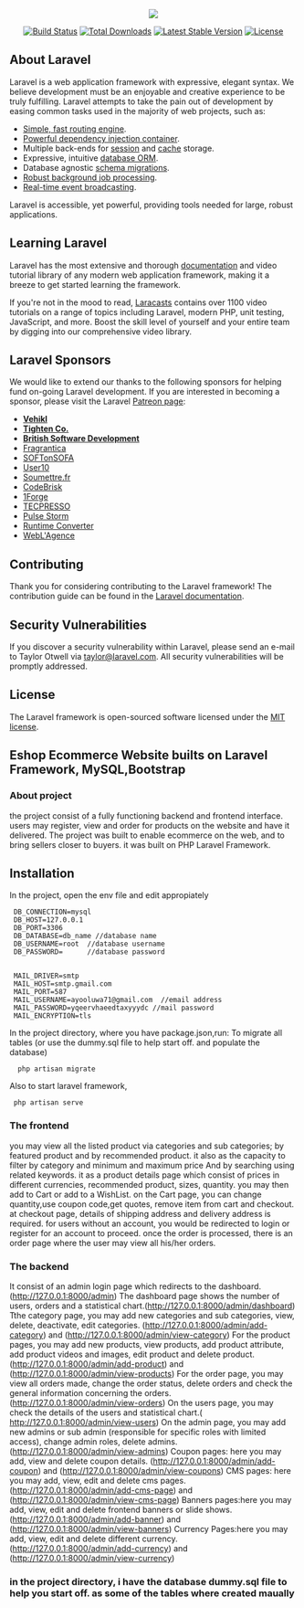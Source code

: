 <p align="center"><img src="https://laravel.com/assets/img/components/logo-laravel.svg"></p>

<p align="center">
<a href="https://travis-ci.org/laravel/framework"><img src="https://travis-ci.org/laravel/framework.svg" alt="Build Status"></a>
<a href="https://packagist.org/packages/laravel/framework"><img src="https://poser.pugx.org/laravel/framework/d/total.svg" alt="Total Downloads"></a>
<a href="https://packagist.org/packages/laravel/framework"><img src="https://poser.pugx.org/laravel/framework/v/stable.svg" alt="Latest Stable Version"></a>
<a href="https://packagist.org/packages/laravel/framework"><img src="https://poser.pugx.org/laravel/framework/license.svg" alt="License"></a>
</p>

## About Laravel

Laravel is a web application framework with expressive, elegant syntax. We believe development must be an enjoyable and creative experience to be truly fulfilling. Laravel attempts to take the pain out of development by easing common tasks used in the majority of web projects, such as:

- [Simple, fast routing engine](https://laravel.com/docs/routing).
- [Powerful dependency injection container](https://laravel.com/docs/container).
- Multiple back-ends for [session](https://laravel.com/docs/session) and [cache](https://laravel.com/docs/cache) storage.
- Expressive, intuitive [database ORM](https://laravel.com/docs/eloquent).
- Database agnostic [schema migrations](https://laravel.com/docs/migrations).
- [Robust background job processing](https://laravel.com/docs/queues).
- [Real-time event broadcasting](https://laravel.com/docs/broadcasting).

Laravel is accessible, yet powerful, providing tools needed for large, robust applications.

## Learning Laravel

Laravel has the most extensive and thorough [documentation](https://laravel.com/docs) and video tutorial library of any modern web application framework, making it a breeze to get started learning the framework.

If you're not in the mood to read, [Laracasts](https://laracasts.com) contains over 1100 video tutorials on a range of topics including Laravel, modern PHP, unit testing, JavaScript, and more. Boost the skill level of yourself and your entire team by digging into our comprehensive video library.

## Laravel Sponsors

We would like to extend our thanks to the following sponsors for helping fund on-going Laravel development. If you are interested in becoming a sponsor, please visit the Laravel [Patreon page](https://patreon.com/taylorotwell):

- **[Vehikl](https://vehikl.com/)**
- **[Tighten Co.](https://tighten.co)**
- **[British Software Development](https://www.britishsoftware.co)**
- [Fragrantica](https://www.fragrantica.com)
- [SOFTonSOFA](https://softonsofa.com/)
- [User10](https://user10.com)
- [Soumettre.fr](https://soumettre.fr/)
- [CodeBrisk](https://codebrisk.com)
- [1Forge](https://1forge.com)
- [TECPRESSO](https://tecpresso.co.jp/)
- [Pulse Storm](http://www.pulsestorm.net/)
- [Runtime Converter](http://runtimeconverter.com/)
- [WebL'Agence](https://weblagence.com/)

## Contributing

Thank you for considering contributing to the Laravel framework! The contribution guide can be found in the [Laravel documentation](https://laravel.com/docs/contributions).

## Security Vulnerabilities

If you discover a security vulnerability within Laravel, please send an e-mail to Taylor Otwell via [taylor@laravel.com](mailto:taylor@laravel.com). All security vulnerabilities will be promptly addressed.

## License

The Laravel framework is open-sourced software licensed under the [MIT license](https://opensource.org/licenses/MIT).

## Eshop Ecommerce Website builts on Laravel Framework, MySQL,Bootstrap ##

### About project ###
the project consist of a fully functioning backend and frontend interface. users may register, view and order for products on the website and have it delivered. The project was built to enable ecommerce on the web, and to bring sellers closer to buyers. it was built on PHP Laravel Framework.

## Installation

In the project, open the env file and edit appropiately

     DB_CONNECTION=mysql
     DB_HOST=127.0.0.1
     DB_PORT=3306
     DB_DATABASE=db_name //database name
     DB_USERNAME=root  //database username
     DB_PASSWORD=      //database password


     MAIL_DRIVER=smtp
     MAIL_HOST=smtp.gmail.com
     MAIL_PORT=587
     MAIL_USERNAME=ayooluwa71@gmail.com  //email address
     MAIL_PASSWORD=yqeervhaeedtaxyyydc //mail password
     MAIL_ENCRYPTION=tls

In the project directory, where you have package.json,run:
    To migrate all tables (or use the dummy.sql file to help start off. and populate the database)

      php artisan migrate

Also to start laravel framework,

	 php artisan serve


### The frontend ###

you may view all the listed product via categories and sub categories; by featured product and by recommended product. it also as the capacity to filter by category and minimum and maximum price And by searching using related keywords. it as a product details page which consist of prices in different currencies, recommended product, sizes, quantity. you may then add to Cart or add to a WishList. on the Cart page, you can change quantity,use coupon code,get quotes, remove item from cart and checkout. at checkout page, details of shipping address and delivery address is required. for users without an account, you would be redirected to login or register for an account to proceed. once the order is processed, there is an order page where the user may view all his/her orders. 

### The backend ###

It consist of an admin login page which redirects to the dashboard. (http://127.0.0.1:8000/admin)
The dashboard page shows the number of users, orders and a statistical chart.(http://127.0.0.1:8000/admin/dashboard)
Tthe category page, you may add new categories and sub categories, view, delete, deactivate, edit categories. (http://127.0.0.1:8000/admin/add-category) and (http://127.0.0.1:8000/admin/view-category)
For the product pages, you may add new products, view products, add product attribute, add product videos and images, edit product and delete product. (http://127.0.0.1:8000/admin/add-product) and (http://127.0.0.1:8000/admin/view-products)
For the order page, you may view all orders made, change the order status, delete orders and check the general information concerning the orders. (http://127.0.0.1:8000/admin/view-orders)
On the users page, you may check the details of the users and statistical chart.( http://127.0.0.1:8000/admin/view-users)
On the admin page, you may add new admins or sub admin (responsible for specific roles with limited access), change admin roles, delete admins. (http://127.0.0.1:8000/admin/view-admins)
Coupon pages: here you may add, view and delete coupon details. (http://127.0.0.1:8000/admin/add-coupon) and (http://127.0.0.1:8000/admin/view-coupons)
CMS pages: here you may add, view, edit and delete cms pages. (http://127.0.0.1:8000/admin/add-cms-page) and (http://127.0.0.1:8000/admin/view-cms-page)
Banners pages:here you may add, view, edit and delete frontend banners or slide shows. (http://127.0.0.1:8000/admin/add-banner) and (http://127.0.0.1:8000/admin/view-banners)
Currency Pages:here you may add, view, edit and delete different currency. (http://127.0.0.1:8000/admin/add-currency) and (http://127.0.0.1:8000/admin/view-currency)


### in the project directory, i have the database dummy.sql file to help you start off. as some of the tables where created maually ###